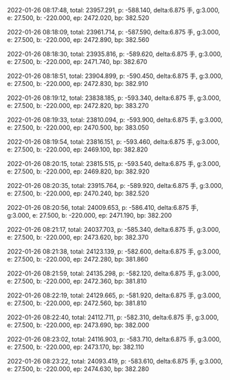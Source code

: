 2022-01-26 08:17:48, total: 23957.291, p: -588.140, delta:6.875 手, g:3.000, e: 27.500, b: -220.000, ep: 2472.020, bp: 382.520

2022-01-26 08:18:09, total: 23961.714, p: -587.590, delta:6.875 手, g:3.000, e: 27.500, b: -220.000, ep: 2472.890, bp: 382.560

2022-01-26 08:18:30, total: 23935.816, p: -589.620, delta:6.875 手, g:3.000, e: 27.500, b: -220.000, ep: 2471.740, bp: 382.670

2022-01-26 08:18:51, total: 23904.899, p: -590.450, delta:6.875 手, g:3.000, e: 27.500, b: -220.000, ep: 2472.830, bp: 382.910

2022-01-26 08:19:12, total: 23838.185, p: -593.340, delta:6.875 手, g:3.000, e: 27.500, b: -220.000, ep: 2472.820, bp: 383.270

2022-01-26 08:19:33, total: 23810.094, p: -593.900, delta:6.875 手, g:3.000, e: 27.500, b: -220.000, ep: 2470.500, bp: 383.050

2022-01-26 08:19:54, total: 23816.151, p: -593.460, delta:6.875 手, g:3.000, e: 27.500, b: -220.000, ep: 2469.100, bp: 382.820

2022-01-26 08:20:15, total: 23815.515, p: -593.540, delta:6.875 手, g:3.000, e: 27.500, b: -220.000, ep: 2469.820, bp: 382.920

2022-01-26 08:20:35, total: 23915.764, p: -589.920, delta:6.875 手, g:3.000, e: 27.500, b: -220.000, ep: 2470.240, bp: 382.520

2022-01-26 08:20:56, total: 24009.653, p: -586.410, delta:6.875 手, g:3.000, e: 27.500, b: -220.000, ep: 2471.190, bp: 382.200

2022-01-26 08:21:17, total: 24037.703, p: -585.340, delta:6.875 手, g:3.000, e: 27.500, b: -220.000, ep: 2473.620, bp: 382.370

2022-01-26 08:21:38, total: 24123.139, p: -582.600, delta:6.875 手, g:3.000, e: 27.500, b: -220.000, ep: 2472.280, bp: 381.860

2022-01-26 08:21:59, total: 24135.298, p: -582.120, delta:6.875 手, g:3.000, e: 27.500, b: -220.000, ep: 2472.360, bp: 381.810

2022-01-26 08:22:19, total: 24129.665, p: -581.920, delta:6.875 手, g:3.000, e: 27.500, b: -220.000, ep: 2472.560, bp: 381.810

2022-01-26 08:22:40, total: 24112.711, p: -582.310, delta:6.875 手, g:3.000, e: 27.500, b: -220.000, ep: 2473.690, bp: 382.000

2022-01-26 08:23:02, total: 24116.903, p: -583.710, delta:6.875 手, g:3.000, e: 27.500, b: -220.000, ep: 2473.170, bp: 382.110

2022-01-26 08:23:22, total: 24093.419, p: -583.610, delta:6.875 手, g:3.000, e: 27.500, b: -220.000, ep: 2474.630, bp: 382.280
